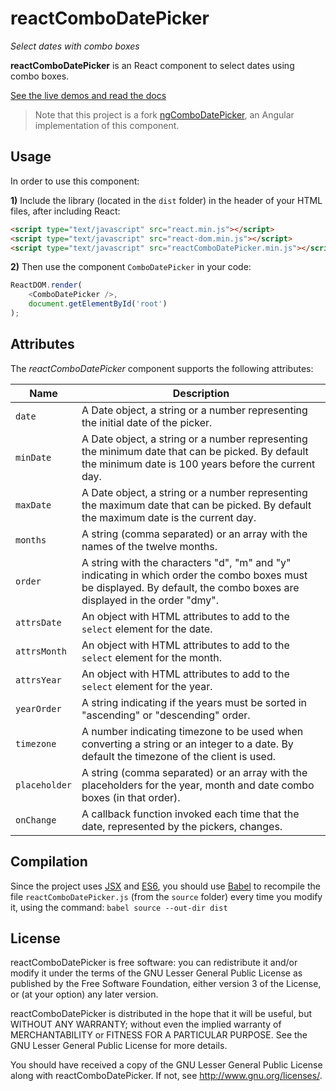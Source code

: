 reactComboDatePicker
====================

_Select dates with combo boxes_

**reactComboDatePicker** is an React component to select dates using combo boxes.

[See the live demos and read the docs](http://jfmdev.github.io/reactComboDatePicker/ "reactComboDatePicker - Live demos and docs")

> Note that this project is a fork [ngComboDatePicker](https://github.com/jfmdev/ngComboDatePicker), an Angular implementation of this component.


Usage
-----

In order to use this component:

**1)** Include the library (located in the `dist` folder) in the header of your HTML files, after including React:

```html
<script type="text/javascript" src="react.min.js"></script>
<script type="text/javascript" src="react-dom.min.js"></script>
<script type="text/javascript" src="reactComboDatePicker.min.js"></script>
```

**2)** Then use the component `ComboDatePicker` in your code:

```javascript
ReactDOM.render(
    <ComboDatePicker />,
    document.getElementById('root')
);
```


Attributes
----------

The _reactComboDatePicker_ component supports the following attributes:

Name | Description
------------- | ----
`date`  | A Date object, a string or a number representing the initial date of the picker.
`minDate`  | A Date object, a string or a number representing the minimum date that can be picked. By default the minimum date is 100 years before the current day.
`maxDate`  | A Date object, a string or a number representing the maximum date that can be picked. By default the maximum date is the current day.
`months`  | A string (comma separated) or an array with the names of the twelve months. 
`order`  | A string with the characters "d", "m" and "y" indicating in which order the combo boxes must be displayed. By default, the combo boxes are displayed in the order "dmy".
`attrsDate`  | An object with HTML attributes to add to the `select` element for the date. 
`attrsMonth`  | An object with HTML attributes to add to the `select` element for the month. 
`attrsYear`  | An object with HTML attributes to add to the `select` element for the year. 
`yearOrder`  | A string indicating if the years must be sorted in "ascending" or "descending" order. 
`timezone`  | A number indicating timezone to be used when converting a string or an integer to a date. By default the timezone of the client is used. 
`placeholder`  | A string (comma separated) or an array with the placeholders for the year, month and date combo boxes (in that order). 
`onChange`  | A callback function invoked each time that the date, represented by the pickers, changes. 

Compilation
-----------

Since the project uses [JSX](https://facebook.github.io/react/docs/jsx-in-depth.html) and [ES6](http://es6-features.org/), you should use [Babel](https://babeljs.io/) to recompile the file `reactComboDatePicker.js` (from the `source` folder) every time you modify it, using the command: `babel source --out-dir dist`

License
-------

reactComboDatePicker is free software: you can redistribute it and/or modify
it under the terms of the GNU Lesser General Public License as published by
the Free Software Foundation, either version 3 of the License, or
(at your option) any later version.

reactComboDatePicker is distributed in the hope that it will be useful,
but WITHOUT ANY WARRANTY; without even the implied warranty of
MERCHANTABILITY or FITNESS FOR A PARTICULAR PURPOSE.  See the
GNU Lesser General Public License for more details.

You should have received a copy of the GNU Lesser General Public License
along with reactComboDatePicker. If not, see <http://www.gnu.org/licenses/>.

